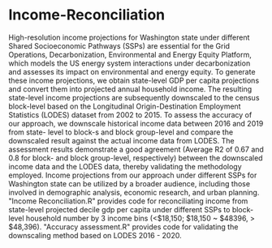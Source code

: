 # Income-Reconciliation
High-resolution income projections for Washington state under different Shared Socioeconomic Pathways (SSPs) are essential for the Grid Operations, Decarbonization, Environmental and Energy Equity Platform, which models the US energy system interactions under decarbonization and assesses its impact on environmental and energy equity. To generate these income projections, we obtain state-level GDP per capita projections and convert them into projected annual household income. The resulting state-level income projections are subsequently downscaled to the census block-level based on the Longitudinal Origin-Destination Employment Statistics (LODES) dataset from 2002 to 2015. To assess the accuracy of our approach, we downscale historical income data between 2016 and 2019 from state- level to block-s and block group-level and compare the downscaled result against the actual income data from LODES. The assessment results demonstrate a good agreement (Average R2 of 0.67 and 0.8 for block- and block group-level, respectively) between the downscaled income data and the LODES data, thereby validating the methodology employed. Income projections from our approach under different SSPs for Washington state can be utilized by a broader audience, including those involved in demographic analysis, economic research, and urban planning.
"Income Reconciliation.R" provides code for reconciliating income from  state-level projected decile gdp per capita under different SSPs to block-level household number by 3 income bins (<$18,150; $18,150 ~ $48396, > $48,396). "Accuracy assessment.R" provides code for validating the downscaling method based on LODES 2016 - 2020.
